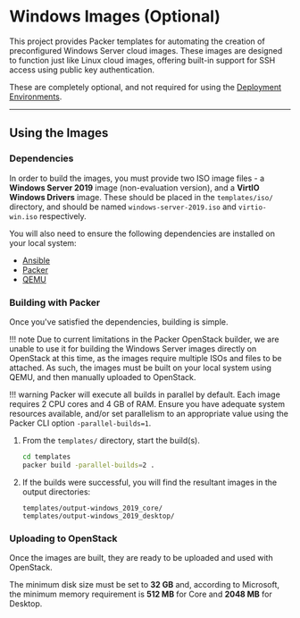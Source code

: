 # Windows Images (Optional)

This project provides Packer templates for automating the creation of
 preconfigured Windows Server cloud images. These images are designed to
 function just like Linux cloud images, offering built-in support for SSH
 access using public key authentication.

These are completely optional, and not required for using the
 [Deployment Environments](../environments/production.md).

---

## Using the Images

### Dependencies

In order to build the images, you must provide two ISO image files - a
 **Windows Server 2019** image (non-evaluation version), and a **VirtIO
 Windows Drivers** image. These should be placed in the `templates/iso/`
 directory, and should be named `windows-server-2019.iso` and
 `virtio-win.iso` respectively.

You will also need to ensure the following dependencies are installed on your
 local system:

- [Ansible](https://www.ansible.com/)
- [Packer](https://packer.io/)
- [QEMU](https://qemu.org/)

### Building with Packer

Once you've satisfied the dependencies, building is simple.

!!! note
    Due to current limitations in the Packer OpenStack builder, we are
    unable to use it for building the Windows Server images directly on
    OpenStack at this time, as the images require multiple ISOs and files to
    be attached. As such, the images must be built on your local system using
    QEMU, and then manually uploaded to OpenStack.

!!! warning
    Packer will execute all builds in parallel by default. Each image requires
    2 CPU cores and 4 GB of RAM. Ensure you have adequate system resources
    available, and/or set parallelism to an appropriate value using the Packer
    CLI option `-parallel-builds=1`.

1. From the `templates/` directory, start the build(s).

    ```bash
    cd templates
    packer build -parallel-builds=2 .
    ```

1. If the builds were successful, you will find the resultant images in the
   output directories:

    ```text
    templates/output-windows_2019_core/
    templates/output-windows_2019_desktop/
    ```

### Uploading to OpenStack

Once the images are built, they are ready to be uploaded and used with
 OpenStack.

The minimum disk size must be set to **32 GB** and, according to Microsoft, the
 minimum memory requirement is **512 MB** for Core and **2048 MB** for Desktop.
